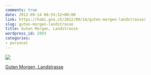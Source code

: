 ```yaml
---
comments: true
date: 2012-09-14 06:53:52+00:00
link: https://habi.gna.ch/2012/09/14/guten-morgen-landstrasse/
slug: guten-morgen-landstrasse
title: Guten Morgen, Landstrasse
wordpress_id: 2893
categories:
- personal
---
```


[![](https://static.flickr.com/8443/7984771263_fdb194e1dd_m.jpg)](https://www.flickr.com/photos/habi/7984771263/)

[Guten Morgen, Landstrasse](https://www.flickr.com/photos/habi/7984771263/)